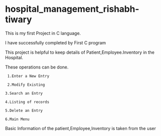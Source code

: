 # hospital_management_rishabh-tiwary 
This is my first Project in C language.

I have successfully completed by First C program

This project is helpful to keep details of Patient,Employee.Inventory in the Hospital.

These operations can be done.

     1.Enter a New Entry

     2.Modify Existing
     
    3.Search an Entry
    
    4.Listing of records
    
    5.Delete an Entry
    
    6.Main Menu
Basic Information of the patient,Employee,Inventory is taken from the user
